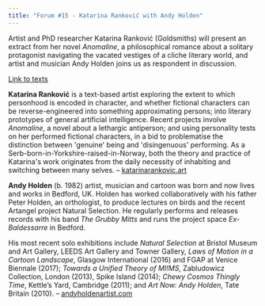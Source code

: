 ```yaml
---
title: "Forum #15 - Katarina Ranković with Andy Holden"
---
```


Artist and PhD researcher Katarina Ranković (Goldsmiths) will present an extract from her novel *Anomaline*, a philosophical romance about a solitary protagonist navigating the vacated vestiges of a cliche literary world, and artist and musician Andy Holden joins us as respondent in discussion. 

[Link to texts](https://www.dropbox.com/sh/9ffvbpm93dgir8l/AADbp-E4qG0Lkb7gsqYzLrERa?dl=0)

**Katarina Ranković** is a text-based artist exploring the extent to which personhood is encoded in character, and whether fictional characters can be reverse-engineered into something approximating persons; into literary prototypes of general artificial intelligence. Recent projects involve *Anomaline*, a novel about a lethargic antiperson; and using personality tests on her performed fictional characters, in a bid to problematise the distinction between 'genuine' being and 'disingenuous' performing. As a Serb-born-in-Yorkshire-raised-in-Norway, both the theory and practice of Katarina's work originates from the daily necessity of inhabiting and switching between many selves. – [katarinarankovic.art](http://www.katarinarankovic.art)

**Andy Holden** (b. 1982) artist, musician and cartoon was born and now lives and works in Bedford, UK. Holden has worked collaboratively with his father Peter Holden, an orthologist, to produce lectures on birds and the recent Artangel project Natural Selection. He regularly performs and releases records with his band *The Grubby Mitts* and runs the project space *Ex-Baldessarre* in Bedford. 

His most recent solo exhibitions include *Natural Selection* at Bristol Museum and Art Gallery, LEEDS Art Gallery and Towner Gallery, *Laws of Motion in a Cartoon Landscape*, Glasgow International (2016) and FGAP at Venice Biennale (2017); *Towards a Unified Theory of MI!MS*, Zabludowicz Collection, London (2013), Spike Island (2014); *Chewy Cosmos Thingly Time*, Kettle’s Yard, Cambridge (2011); and *Art Now: Andy Holden*, Tate Britain (2010). – [andyholdenartist.com](http://www.andyholdenartist.com)
